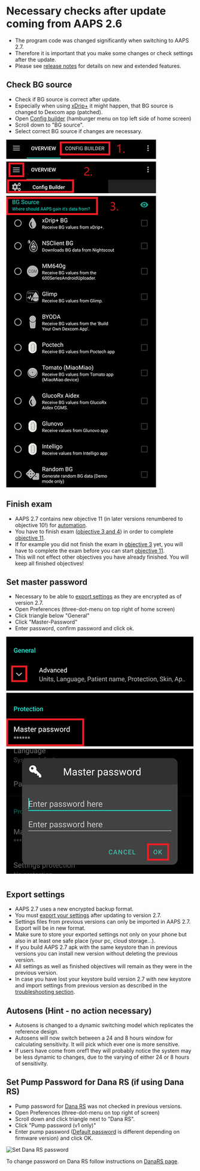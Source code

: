 # Necessary checks after update coming from AAPS 2.6

- The program code was changed significantly when switching to AAPS 2.7.
- Therefore it is important that you make some changes or check settings after the update.
- Please see [release notes](../Installing-AndroidAPS/Releasenotes.md#version-270) for details on new and extended features.

## Check BG source

- Check if BG source is correct after update.
- Especially when using [xDrip+](../CompatibleCgms/xDrip.md) it might happen, that BG source is changed to Dexcom app (patched).
- Open [Config builder](../SettingUpAaps/ConfigBuilder.md#bg-source) (hamburger menu on top left side of home screen)
- Scroll down to "BG source".
- Select correct BG source if changes are necessary.

![BG source](../images/ConfBuild_BG.png)

## Finish exam

- AAPS 2.7 contains new objective 11 (in later versions renumbered to objective 10!) for [automation](../DailyLifeWithAaps/Automations.md).
- You have to finish exam ([objective 3 and 4](../SettingUpAaps/CompletingTheObjectives.md#objective-3-prove-your-knowledge)) in order to complete [objective 11](../SettingUpAaps/CompletingTheObjectives.md#objective-11-enabling-additional-features-for-daytime-use-such-as-dynamic-senstivity-plugin-dynisf).
- If for example you did not finish the exam in [objective 3](../SettingUpAaps/CompletingTheObjectives.md#objective-3-prove-your-knowledge) yet, you will have to complete the exam before you can start [objective 11](../SettingUpAaps/CompletingTheObjectives.md#objective-11-enabling-additional-features-for-daytime-use-such-as-dynamic-senstivity-plugin-dynisf).
- This will not effect other objectives you have already finished. You will keep all finished objectives!

## Set master password

- Necessary to be able to [export settings](../Usage/ExportImportSettings.md) as they are encrypted as of version 2.7.
- Open Preferences (three-dot-menu on top right of home screen)
- Click triangle below "General"
- Click "Master-Password"
- Enter password, confirm password and click ok.

![Set master password](../images/MasterPW.png)

## Export settings

- AAPS 2.7 uses a new encrypted backup format.
- You must [export your settings](../Usage/ExportImportSettings.md) after updating to version 2.7.
- Settings files from previous versions can only be imported in AAPS 2.7. Export will be in new format.
- Make sure to store your exported settings not only on your phone but also in at least one safe place (your pc, cloud storage...).
- If you build AAPS 2.7 apk with the same keystore than in previous versions you can install new version without deleting the previous version.
- All settings as well as finished objectives will remain as they were in the previous version.
- In case you have lost your keystore build version 2.7 with new keystore and import settings from previous version as described in the [troubleshooting section](../Installing-AndroidAPS/troubleshooting_androidstudio.md#lost-keystore).

## Autosens (Hint - no action necessary)

- Autosens is changed to a dynamic switching model which replicates the reference design.
- Autosens will now switch between a 24 and 8 hours window for calculating sensitivity. It will pick which ever one is more sensitive.
- If users have come from oref1 they will probably notice the system may be less dynamic to changes, due to the varying of either 24 or 8 hours of sensitivity.

## Set Pump Password for Dana RS (if using Dana RS)

- Pump password for [Dana RS](../CompatiblePumps/DanaRS-Insulin-Pump.md) was not checked in previous versions.
- Open Preferences (three-dot-menu on top right of screen)
- Scroll down and click triangle next to "Dana RS".
- Click "Pump password (v1 only)"
- Enter pump password ([Default password](../CompatiblePumps/DanaRS-Insulin-Pump.md#default-password) is different depending on firmware version) and click OK.

![Set Dana RS password](../images/DanaRSPW.png)

To change password on Dana RS follow instructions on [DanaRS page](../CompatiblePumps/DanaRS-Insulin-Pump.md#change-password-on-pump).
